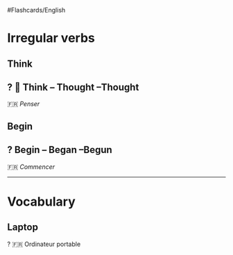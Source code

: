 #Flashcards/English

# Irregular verbs

## Think
?
🤔️ Think – Thought –Thought
---
🇫🇷️ *Penser*
<!--SR:!2023-08-19,42,252-->

## Begin
?
Begin – Began –Begun
---
🇫🇷️ *Commencer*
<!--SR:!2023-08-24,47,270-->

---

# Vocabulary

## Laptop
?
🇫🇷 Ordinateur portable
<!--SR:!2023-12-07,134,272-->



